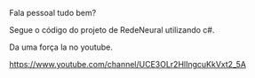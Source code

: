 Fala pessoal tudo bem?

Segue o código do projeto de RedeNeural utilizando c#.

Da uma força la no youtube.

https://www.youtube.com/channel/UCE3OLr2HlIngcuKkVxt2_5A
